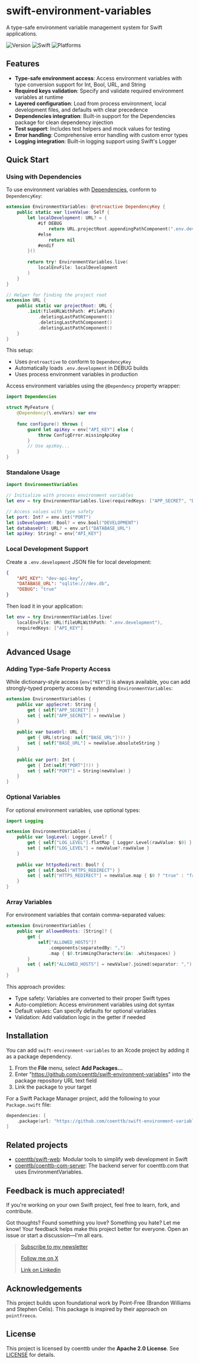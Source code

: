 # swift-environment-variables

A type-safe environment variable management system for Swift applications.

![Version](https://img.shields.io/badge/version-0.0.1-green.svg)
![Swift](https://img.shields.io/badge/swift-6.0-orange.svg)
![Platforms](https://img.shields.io/badge/platforms-iOS%20%7C%20macOS%20%7C%20tvOS%20%7C%20watchOS-lightgrey.svg)

## Features

* **Type-safe environment access**: Access environment variables with type conversion support for Int, Bool, URL, and String
* **Required keys validation**: Specify and validate required environment variables at runtime
* **Layered configuration**: Load from process environment, local development files, and defaults with clear precedence
* **Dependencies integration**: Built-in support for the Dependencies package for clean dependency injection
* **Test support**: Includes test helpers and mock values for testing
* **Error handling**: Comprehensive error handling with custom error types
* **Logging integration**: Built-in logging support using Swift's Logger

## Quick Start

### Using with Dependencies

To use environment variables with [Dependencies](https://github.com/pointfreeco/swift-dependencies), conform to `DependencyKey`:

```swift
extension EnvironmentVariables: @retroactive DependencyKey {
    public static var liveValue: Self {
        let localDevelopment: URL? = {
            #if DEBUG
                return URL.projectRoot.appendingPathComponent(".env.development")
            #else
                return nil
            #endif
        }()
        
        return try! EnvironmentVariables.live(
            localEnvFile: localDevelopment
        )
    }
}

// Helper for finding the project root
extension URL {
    public static var projectRoot: URL {
        .init(fileURLWithPath: #filePath)
            .deletingLastPathComponent()
            .deletingLastPathComponent()
            .deletingLastPathComponent()
    }
}
```

This setup:
- Uses `@retroactive` to conform to `DependencyKey`
- Automatically loads `.env.development` in DEBUG builds
- Uses process environment variables in production

Access environment variables using the `@Dependency` property wrapper:

```swift
import Dependencies

struct MyFeature {
    @Dependency(\.envVars) var env
    
    func configure() throws {
        guard let apiKey = env["API_KEY"] else {
            throw ConfigError.missingApiKey
        }
        // Use apiKey...
    }
}
```

### Standalone Usage

```swift
import EnvironmentVariables

// Initialize with process environment variables
let env = try EnvironmentVariables.live(requiredKeys: ["APP_SECRET", "DATABASE_URL"])

// Access values with type safety
let port: Int? = env.int("PORT")
let isDevelopment: Bool? = env.bool("DEVELOPMENT")
let databaseUrl: URL? = env.url("DATABASE_URL")
let apiKey: String? = env["API_KEY"]
```

### Local Development Support

Create a `.env.development` JSON file for local development:

```json
{
    "API_KEY": "dev-api-key",
    "DATABASE_URL": "sqlite:///dev.db",
    "DEBUG": "true"
}
```

Then load it in your application:

```swift
let env = try EnvironmentVariables.live(
    localEnvFile: URL(fileURLWithPath: ".env.development"),
    requiredKeys: ["API_KEY"]
)
```


## Advanced Usage

### Adding Type-Safe Property Access

While dictionary-style access (`env["KEY"]`) is always available, you can add strongly-typed property access by extending `EnvironmentVariables`:

```swift
extension EnvironmentVariables {
    public var appSecret: String {
        get { self["APP_SECRET"]! }
        set { self["APP_SECRET"] = newValue }
    }
    
    public var baseUrl: URL {
        get { URL(string: self["BASE_URL"]!)! }
        set { self["BASE_URL"] = newValue.absoluteString }
    }
    
    public var port: Int {
        get { Int(self["PORT"]!)! }
        set { self["PORT"] = String(newValue) }
    }
}
```

### Optional Variables

For optional environment variables, use optional types:

```swift
import Logging

extension EnvironmentVariables {
    public var logLevel: Logger.Level? {
        get { self["LOG_LEVEL"].flatMap { Logger.Level(rawValue: $0) } }
        set { self["LOG_LEVEL"] = newValue?.rawValue }
    }
    
    public var httpsRedirect: Bool? {
        get { self.bool("HTTPS_REDIRECT") }
        set { self["HTTPS_REDIRECT"] = newValue.map { $0 ? "true" : "false" } }
    }
}
```

### Array Variables

For environment variables that contain comma-separated values:

```swift
extension EnvironmentVariables {
    public var allowedHosts: [String]? {
        get { 
            self["ALLOWED_HOSTS"]?
                .components(separatedBy: ",")
                .map { $0.trimmingCharacters(in: .whitespaces) } 
        }
        set { self["ALLOWED_HOSTS"] = newValue?.joined(separator: ",") }
    }
}
```

This approach provides:
- Type safety: Variables are converted to their proper Swift types
- Auto-completion: Access environment variables using dot syntax
- Default values: Can specify defaults for optional variables
- Validation: Add validation logic in the getter if needed

## Installation

You can add `swift-environment-variables` to an Xcode project by adding it as a package dependency.

1. From the **File** menu, select **Add Packages...**
2. Enter "https://github.com/coenttb/swift-environment-variables" into the package repository URL text field
3. Link the package to your target

For a Swift Package Manager project, add the following to your `Package.swift` file:

```swift
dependencies: [
    .package(url: "https://github.com/coenttb/swift-environment-variables", from: "0.0.1")
]
```

## Related projects

* [coenttb/swift-web](https://www.github.com/coenttb/swift-web): Modular tools to simplify web development in Swift
* [coenttb/coenttb-com-server](https://www.github.com/coenttb/coenttb-com-server): The backend server for coenttb.com that uses EnvironmentVariables.

## Feedback is much appreciated!

If you're working on your own Swift project, feel free to learn, fork, and contribute.

Got thoughts? Found something you love? Something you hate? Let me know! Your feedback helps make this project better for everyone. Open an issue or start a discussion—I'm all ears.

> [Subscribe to my newsletter](http://coenttb.com/en/newsletter/subscribe)
>
> [Follow me on X](http://x.com/coenttb)
> 
> [Link on Linkedin](https://www.linkedin.com/in/tenthijeboonkkamp)

## Acknowledgements
This project builds upon foundational work by Point-Free (Brandon Williams and Stephen Celis). This package is inspired by their approach on `pointfreeco`.

## License

This project is licensed by coenttb under the **Apache 2.0 License**.
See [LICENSE](LICENSE) for details.
